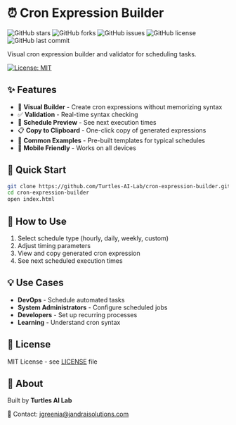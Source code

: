 # ⏰ Cron Expression Builder


![GitHub stars](https://img.shields.io/github/stars/Turtles-AI-Lab/cron-expression-builder?style=social)
![GitHub forks](https://img.shields.io/github/forks/Turtles-AI-Lab/cron-expression-builder?style=social)
![GitHub issues](https://img.shields.io/github/issues/Turtles-AI-Lab/cron-expression-builder)
![GitHub license](https://img.shields.io/github/license/Turtles-AI-Lab/cron-expression-builder)
![GitHub last commit](https://img.shields.io/github/last-commit/Turtles-AI-Lab/cron-expression-builder)


Visual cron expression builder and validator for scheduling tasks.

[![License: MIT](https://img.shields.io/badge/License-MIT-yellow.svg)](LICENSE)

## ✨ Features

- 🎨 **Visual Builder** - Create cron expressions without memorizing syntax
- ✅ **Validation** - Real-time syntax checking
- 📅 **Schedule Preview** - See next execution times
- 📋 **Copy to Clipboard** - One-click copy of generated expressions
- 📖 **Common Examples** - Pre-built templates for typical schedules
- 📱 **Mobile Friendly** - Works on all devices

## 🚀 Quick Start

```bash
git clone https://github.com/Turtles-AI-Lab/cron-expression-builder.git
cd cron-expression-builder
open index.html
```

## 📖 How to Use

1. Select schedule type (hourly, daily, weekly, custom)
2. Adjust timing parameters
3. View and copy generated cron expression
4. See next scheduled execution times

## 💡 Use Cases

- **DevOps** - Schedule automated tasks
- **System Administrators** - Configure scheduled jobs
- **Developers** - Set up recurring processes
- **Learning** - Understand cron syntax

## 📄 License

MIT License - see [LICENSE](LICENSE) file

## 🏢 About

Built by **Turtles AI Lab**

📧 Contact: jgreenia@jandraisolutions.com
